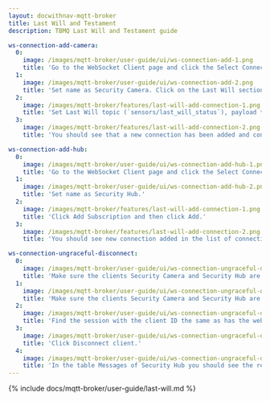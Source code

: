 ```yaml
---
layout: docwithnav-mqtt-broker
title: Last Will and Testament
description: TBMQ Last Will and Testament guide

ws-connection-add-camera:
  0:
    image: /images/mqtt-broker/user-guide/ui/ws-connection-add-1.png
    title: 'Go to the WebSocket Client page and click the Select Connection, represented by the expand more icon.'
  1:
    image: /images/mqtt-broker/user-guide/ui/ws-connection-add-2.png
    title: 'Set name as Security Camera. Click on the Last Will section.'
  2:
    image: /images/mqtt-broker/features/last-will-add-connection-1.png
    title: 'Set Last Will topic (`sensors/last_will_status`), payload type (`String`), payload message (`OFF`). Click Connect.' 
  3:
    image: /images/mqtt-broker/features/last-will-add-connection-2.png
    title: 'You should see that a new connection has been added and connected.'

ws-connection-add-hub:
  0:
    image: /images/mqtt-broker/user-guide/ui/ws-connection-add-hub-1.png
    title: 'Go to the WebSocket Client page and click the Select Connection, represented by the expand more icon.'
  1:
    image: /images/mqtt-broker/user-guide/ui/ws-connection-add-hub-2.png
    title: 'Set name as Security Hub.'
  2:
    image: /images/mqtt-broker/features/last-will-add-connection-1.png
    title: 'Click Add Subscription and then click Add.'
  3:
    image: /images/mqtt-broker/features/last-will-add-connection-2.png
    title: 'You should see new connection added in the list of connections and connected.'

ws-connection-ungraceful-disconnect:
  0:
    image: /images/mqtt-broker/user-guide/ui/ws-connection-ungraceful-disconnect-1.png
    title: 'Make sure the clients Security Camera and Security Hub are connected.'
  1:
    image: /images/mqtt-broker/user-guide/ui/ws-connection-ungraceful-disconnect-2.png
    title: 'Make sure the clients Security Camera and Security Hub are connected.'  
  2:
    image: /images/mqtt-broker/user-guide/ui/ws-connection-ungraceful-disconnect-1.png
    title: 'Find the session with the client ID the same as has the websocket connection Security Camera.'
  3:
    image: /images/mqtt-broker/user-guide/ui/ws-connection-ungraceful-disconnect-3.png
    title: 'Click Disconnect client.'
  4:
    image: /images/mqtt-broker/user-guide/ui/ws-connection-ungraceful-disconnect-4.png
    title: 'In the table Messages of Security Hub you should see the received last will message.'
---
```


{% include docs/mqtt-broker/user-guide/last-will.md %}
